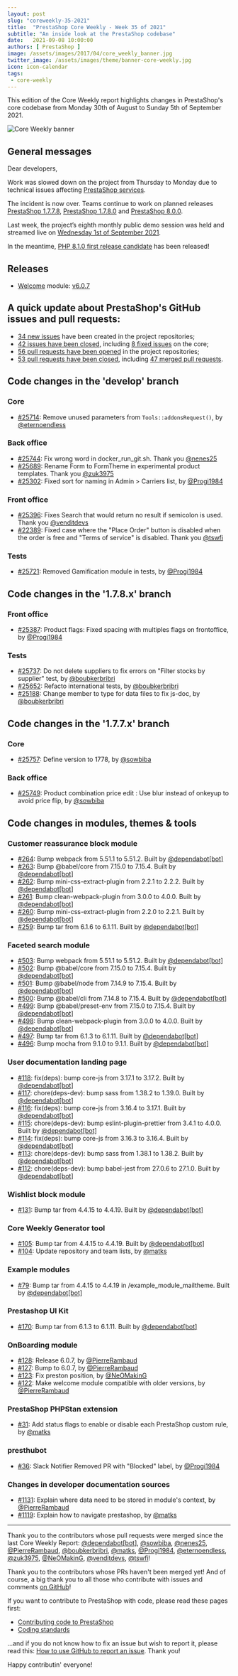 ```yaml
---
layout: post
slug: "coreweekly-35-2021"
title:  "PrestaShop Core Weekly - Week 35 of 2021"
subtitle: "An inside look at the PrestaShop codebase"
date:   2021-09-08 10:00:00
authors: [ PrestaShop ]
image: /assets/images/2017/04/core_weekly_banner.jpg
twitter_image: /assets/images/theme/banner-core-weekly.jpg
icon: icon-calendar
tags:
 - core-weekly
---
```


This edition of the Core Weekly report highlights changes in PrestaShop's core codebase from Monday 30th of August to Sunday 5th of September 2021.

![Core Weekly banner](/assets/images/2018/12/banner-core-weekly.jpg)

## General messages

Dear developers,

Work was slowed down on the project from Thursday to Monday due to technical issues affecting [PrestaShop services](https://twitter.com/PrestaShop/status/1433426744267055122).

The incident is now over. Teams continue to work on planned releases [PrestaShop 1.7.7.8](https://github.com/PrestaShop/PrestaShop/issues/25743), [PrestaShop 1.7.8.0](https://github.com/PrestaShop/PrestaShop/issues/23010) and [PrestaShop 8.0.0](https://github.com/PrestaShop/PrestaShop/issues/24111).

Last week, the project’s eighth monthly public demo session was held and streamed live on [Wednesday 1st of September 2021](https://www.youtube.com/watch?v=9oEBquMz008).

In the meantime, [PHP 8.1.0 first release candidate](https://www.php.net/archive/2021.php#2021-09-02-1) has been released!


## Releases

* [Welcome](https://github.com/PrestaShop/welcome) module: [v6.0.7](https://github.com/PrestaShop/welcome/releases/tag/v6.0.7)


## A quick update about PrestaShop's GitHub issues and pull requests:

- [34 new issues](https://github.com/search?q=org%3APrestaShop+is%3Apublic++-repo%3Aprestashop%2Fprestashop.github.io++is%3Aissue+created%3A2021-08-30..2021-09-05) have been created in the project repositories;
- [42 issues have been closed](https://github.com/search?q=org%3APrestaShop+is%3Apublic++-repo%3Aprestashop%2Fprestashop.github.io++is%3Aissue+closed%3A2021-08-30..2021-09-05), including [8 fixed issues](https://github.com/search?q=org%3APrestaShop+is%3Apublic++-repo%3Aprestashop%2Fprestashop.github.io++is%3Aissue+label%3Afixed+closed%3A2021-08-30..2021-09-05) on the core;
- [56 pull requests have been opened](https://github.com/search?q=org%3APrestaShop+is%3Apublic++-repo%3Aprestashop%2Fprestashop.github.io++is%3Apr+created%3A2021-08-30..2021-09-05) in the project repositories;
- [53 pull requests have been closed](https://github.com/search?q=org%3APrestaShop+is%3Apublic++-repo%3Aprestashop%2Fprestashop.github.io++is%3Apr+closed%3A2021-08-30..2021-09-05), including [47 merged pull requests](https://github.com/search?q=org%3APrestaShop+is%3Apublic++-repo%3Aprestashop%2Fprestashop.github.io++is%3Apr+merged%3A2021-08-30..2021-09-05).        


## Code changes in the 'develop' branch


### Core
* [#25714](https://github.com/PrestaShop/PrestaShop/pull/25714): Remove unused parameters from `Tools::addonsRequest()`, by [@eternoendless](https://github.com/eternoendless)


### Back office
* [#25744](https://github.com/PrestaShop/PrestaShop/pull/25744): Fix wrong word in docker_run_git.sh. Thank you [@nenes25](https://github.com/nenes25)
* [#25689](https://github.com/PrestaShop/PrestaShop/pull/25689): Rename Form to FormTheme in experimental product templates. Thank you [@zuk3975](https://github.com/zuk3975)
* [#25302](https://github.com/PrestaShop/PrestaShop/pull/25302): Fixed sort for naming in Admin > Carriers list, by [@Progi1984](https://github.com/Progi1984)


### Front office
* [#25396](https://github.com/PrestaShop/PrestaShop/pull/25396): Fixes Search that would return no result if semicolon is used. Thank you [@venditdevs](https://github.com/venditdevs)
* [#22389](https://github.com/PrestaShop/PrestaShop/pull/22389): Fixed case where the "Place Order" button is disabled when the order is free and "Terms of service" is disabled. Thank you [@tswfi](https://github.com/tswfi)


### Tests
* [#25721](https://github.com/PrestaShop/PrestaShop/pull/25721): Removed Gamification module in tests, by [@Progi1984](https://github.com/Progi1984)


## Code changes in the '1.7.8.x' branch


### Front office
* [#25387](https://github.com/PrestaShop/PrestaShop/pull/25387): Product flags: Fixed spacing with multiples flags on frontoffice, by [@Progi1984](https://github.com/Progi1984)


### Tests
* [#25737](https://github.com/PrestaShop/PrestaShop/pull/25737): Do not delete suppliers to fix errors on "Filter stocks by supplier" test, by [@boubkerbribri](https://github.com/boubkerbribri)
* [#25652](https://github.com/PrestaShop/PrestaShop/pull/25652): Refacto international tests, by [@boubkerbribri](https://github.com/boubkerbribri)
* [#25188](https://github.com/PrestaShop/PrestaShop/pull/25188): Change member to type for data files to fix js-doc, by [@boubkerbribri](https://github.com/boubkerbribri)


## Code changes in the '1.7.7.x' branch


### Core
* [#25757](https://github.com/PrestaShop/PrestaShop/pull/25757): Define version to 1778, by [@sowbiba](https://github.com/sowbiba)


### Back office
* [#25749](https://github.com/PrestaShop/PrestaShop/pull/25749): Product combination price edit : Use blur instead of onkeyup to avoid price flip, by [@sowbiba](https://github.com/sowbiba)


## Code changes in modules, themes & tools


### Customer reassurance block module
* [#264](https://github.com/PrestaShop/blockreassurance/pull/264): Bump webpack from 5.51.1 to 5.51.2. Built by [@dependabot[bot]](https://github.com/apps/dependabot)
* [#263](https://github.com/PrestaShop/blockreassurance/pull/263): Bump @babel/core from 7.15.0 to 7.15.4. Built by [@dependabot[bot]](https://github.com/apps/dependabot)
* [#262](https://github.com/PrestaShop/blockreassurance/pull/262): Bump mini-css-extract-plugin from 2.2.1 to 2.2.2. Built by [@dependabot[bot]](https://github.com/apps/dependabot)
* [#261](https://github.com/PrestaShop/blockreassurance/pull/261): Bump clean-webpack-plugin from 3.0.0 to 4.0.0. Built by [@dependabot[bot]](https://github.com/apps/dependabot)
* [#260](https://github.com/PrestaShop/blockreassurance/pull/260): Bump mini-css-extract-plugin from 2.2.0 to 2.2.1. Built by [@dependabot[bot]](https://github.com/apps/dependabot)
* [#259](https://github.com/PrestaShop/blockreassurance/pull/259): Bump tar from 6.1.6 to 6.1.11. Built by [@dependabot[bot]](https://github.com/apps/dependabot)


### Faceted search module
* [#503](https://github.com/PrestaShop/ps_facetedsearch/pull/503): Bump webpack from 5.51.1 to 5.51.2. Built by [@dependabot[bot]](https://github.com/apps/dependabot)
* [#502](https://github.com/PrestaShop/ps_facetedsearch/pull/502): Bump @babel/core from 7.15.0 to 7.15.4. Built by [@dependabot[bot]](https://github.com/apps/dependabot)
* [#501](https://github.com/PrestaShop/ps_facetedsearch/pull/501): Bump @babel/node from 7.14.9 to 7.15.4. Built by [@dependabot[bot]](https://github.com/apps/dependabot)
* [#500](https://github.com/PrestaShop/ps_facetedsearch/pull/500): Bump @babel/cli from 7.14.8 to 7.15.4. Built by [@dependabot[bot]](https://github.com/apps/dependabot)
* [#499](https://github.com/PrestaShop/ps_facetedsearch/pull/499): Bump @babel/preset-env from 7.15.0 to 7.15.4. Built by [@dependabot[bot]](https://github.com/apps/dependabot)
* [#498](https://github.com/PrestaShop/ps_facetedsearch/pull/498): Bump clean-webpack-plugin from 3.0.0 to 4.0.0. Built by [@dependabot[bot]](https://github.com/apps/dependabot)
* [#497](https://github.com/PrestaShop/ps_facetedsearch/pull/497): Bump tar from 6.1.3 to 6.1.11. Built by [@dependabot[bot]](https://github.com/apps/dependabot)
* [#496](https://github.com/PrestaShop/ps_facetedsearch/pull/496): Bump mocha from 9.1.0 to 9.1.1. Built by [@dependabot[bot]](https://github.com/apps/dependabot)


### User documentation landing page
* [#118](https://github.com/PrestaShop/user-documentation-landing/pull/118): fix(deps): bump core-js from 3.17.1 to 3.17.2. Built by [@dependabot[bot]](https://github.com/apps/dependabot)
* [#117](https://github.com/PrestaShop/user-documentation-landing/pull/117): chore(deps-dev): bump sass from 1.38.2 to 1.39.0. Built by [@dependabot[bot]](https://github.com/apps/dependabot)
* [#116](https://github.com/PrestaShop/user-documentation-landing/pull/116): fix(deps): bump core-js from 3.16.4 to 3.17.1. Built by [@dependabot[bot]](https://github.com/apps/dependabot)
* [#115](https://github.com/PrestaShop/user-documentation-landing/pull/115): chore(deps-dev): bump eslint-plugin-prettier from 3.4.1 to 4.0.0. Built by [@dependabot[bot]](https://github.com/apps/dependabot)
* [#114](https://github.com/PrestaShop/user-documentation-landing/pull/114): fix(deps): bump core-js from 3.16.3 to 3.16.4. Built by [@dependabot[bot]](https://github.com/apps/dependabot)
* [#113](https://github.com/PrestaShop/user-documentation-landing/pull/113): chore(deps-dev): bump sass from 1.38.1 to 1.38.2. Built by [@dependabot[bot]](https://github.com/apps/dependabot)
* [#112](https://github.com/PrestaShop/user-documentation-landing/pull/112): chore(deps-dev): bump babel-jest from 27.0.6 to 27.1.0. Built by [@dependabot[bot]](https://github.com/apps/dependabot)


### Wishlist block module
* [#131](https://github.com/PrestaShop/blockwishlist/pull/131): Bump tar from 4.4.15 to 4.4.19. Built by [@dependabot[bot]](https://github.com/apps/dependabot)


### Core Weekly Generator tool
* [#105](https://github.com/PrestaShop/core-weekly-generator/pull/105): Bump tar from 4.4.15 to 4.4.19. Built by [@dependabot[bot]](https://github.com/apps/dependabot)
* [#104](https://github.com/PrestaShop/core-weekly-generator/pull/104): Update repository and team lists, by [@matks](https://github.com/matks)


### Example modules
* [#79](https://github.com/PrestaShop/example-modules/pull/79): Bump tar from 4.4.15 to 4.4.19 in /example_module_mailtheme. Built by [@dependabot[bot]](https://github.com/apps/dependabot)


### Prestashop UI Kit
* [#170](https://github.com/PrestaShop/prestashop-ui-kit/pull/170): Bump tar from 6.1.3 to 6.1.11. Built by [@dependabot[bot]](https://github.com/apps/dependabot)


### OnBoarding module
* [#128](https://github.com/PrestaShop/welcome/pull/128): Release 6.0.7, by [@PierreRambaud](https://github.com/PierreRambaud)
* [#127](https://github.com/PrestaShop/welcome/pull/127): Bump to 6.0.7, by [@PierreRambaud](https://github.com/PierreRambaud)
* [#123](https://github.com/PrestaShop/welcome/pull/123): Fix preston position, by [@NeOMakinG](https://github.com/NeOMakinG)
* [#122](https://github.com/PrestaShop/welcome/pull/122): Make welcome module compatible with older versions, by [@PierreRambaud](https://github.com/PierreRambaud)


### PrestaShop PHPStan extension
* [#31](https://github.com/PrestaShop/phpstan-prestashop/pull/31): Add status flags to enable or disable each PrestaShop custom rule, by [@matks](https://github.com/matks)


### presthubot
* [#36](https://github.com/PrestaShop/presthubot/pull/36): Slack Notifier Removed PR with "Blocked" label, by [@Progi1984](https://github.com/Progi1984)


### Changes in developer documentation sources
* [#1131](https://github.com/PrestaShop/docs/pull/1131): Explain where data need to be stored in module's context, by [@PierreRambaud](https://github.com/PierreRambaud)
* [#1119](https://github.com/PrestaShop/docs/pull/1119): Explain how to navigate prestashop, by [@matks](https://github.com/matks)


<hr />

Thank you to the contributors whose pull requests were merged since the last Core Weekly Report: [@dependabot[bot]](https://github.com/apps/dependabot), [@sowbiba](https://github.com/sowbiba), [@nenes25](https://github.com/nenes25), [@PierreRambaud](https://github.com/PierreRambaud), [@boubkerbribri](https://github.com/boubkerbribri), [@matks](https://github.com/matks), [@Progi1984](https://github.com/Progi1984), [@eternoendless](https://github.com/eternoendless), [@zuk3975](https://github.com/zuk3975), [@NeOMakinG](https://github.com/NeOMakinG), [@venditdevs](https://github.com/venditdevs), [@tswfi](https://github.com/tswfi)!

Thank you to the contributors whose PRs haven't been merged yet! And of course, a big thank you to all those who contribute with issues and comments [on GitHub](https://github.com/PrestaShop/PrestaShop)!

If you want to contribute to PrestaShop with code, please read these pages first:

 * [Contributing code to PrestaShop](https://devdocs.prestashop.com/1.7/contribute/contribution-guidelines/)
 * [Coding standards](https://devdocs.prestashop.com/1.7/development/coding-standards/)

...and if you do not know how to fix an issue but wish to report it, please read this: [How to use GitHub to report an issue](https://devdocs.prestashop.com/1.7/contribute/contribute-reporting-issues/). Thank you!

Happy contributin' everyone!

